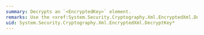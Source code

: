 ```yaml
---
summary: Decrypts an `<EncryptedKey>` element.
remarks: Use the <xref:System.Security.Cryptography.Xml.EncryptedXml.DecryptKey%2A> method to decrypt an `<EncryptedKey>` element and retrieve the key used to decrypt that element.
uid: System.Security.Cryptography.Xml.EncryptedXml.DecryptKey*
---
```

